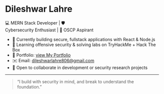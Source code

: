 # Dileshwar Lahre

💻 MERN Stack Developer | 🛡️  
Cybersecurity Enthusiast | 🎯 OSCP Aspirant

- 🔧 Currently building secure, fullstack applications with React & Node.js  
- 🧠 Learning offensive security & solving labs on TryHackMe + Hack The Box  
- 📂 Portfolio: [view My Portfolio](https://portfolio-five-psi-26.vercel.app/)  
- ✉️ Email: dileshwarlahre806@gmail.com  
- 🤝 Open to collaborate in development or security research projects  
---
> “I build with security in mind, and break to understand the foundation.”
